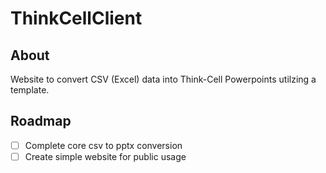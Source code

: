 # ThinkCellClient

## About

Website to convert CSV (Excel) data into Think-Cell Powerpoints utilzing a template.

## Roadmap
- [ ] Complete core csv to pptx conversion
- [ ] Create simple website for public usage